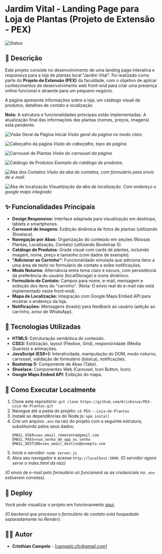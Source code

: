 # Jardim Vital - Landing Page para Loja de Plantas (Projeto de Extensão - PEX)

![Status](https://img.shields.io/badge/Status-Em%20Desenvolvimento-yellow)

## 📝 Descrição

Este projeto consiste no desenvolvimento de uma landing page interativa e responsiva para a loja de plantas local "Jardim Vital". Foi realizado como parte do **Projeto de Extensão (PEX)** da faculdade, com o objetivo de aplicar conhecimentos de desenvolvimento web front-end para criar uma presença online funcional e atraente para um pequeno negócio.

A página apresenta informações sobre a loja, um catálogo visual de produtos, detalhes de contato e localização.

**Nota:** A estrutura e funcionalidades principais estão implementadas. A atualização final das informações das plantas (nomes, preços, imagens) está pendente.

<!-- Adicionando Screenshots -->

![Visão Geral da Página Inicial](screenshots/paginaCompleta.jpg)
*Visão geral da página no modo claro.*

![Cabeçalho da página](screenshots/Cabecalho.jpg)
*Visão do cabeçalho, topo da página.*

![Carrousel de Plantas](screenshots/carrousel.jpg)
*Visão do carrousel da página.*

![Catálogo de Produtos](screenshots/catalogoDePlantas.jpg)
*Exemplo do catálogo de produtos.*

![Aba dos Contatos](screenshots/Contatos.jpg)
*Visão da aba de contatos, com formulário para envio de e-mail.*

![Aba de localização](screenshots/localizacao.jpg)
*Visualização da aba de localização. Com endereço e google maps integrado*



<!-- Fim dos Screenshots -->

## ✨ Funcionalidades Principais

*   **Design Responsivo:** Interface adaptada para visualização em desktops, tablets e smartphones.
*   **Carrossel de Imagens:** Exibição dinâmica de fotos de plantas (utilizando Shoelace).
*   **Navegação por Abas:** Organização do conteúdo em seções (Nossas Plantas, Localização, Contato) (utilizando Bootstrap 5).
*   **Catálogo de Produtos:** Grade visual com cards de plantas, incluindo imagem, nome, preço e tamanho (com dados de exemplo).
*   **"Adicionar ao Carrinho":** Funcionalidade simulada que adiciona itens a uma área de texto no formulário de contato e exibe notificações.
*   **Modo Noturno:** Alternância entre tema claro e escuro, com persistência da preferência do usuário (localStorage) e ícone dinâmico.
*   **Formulário de Contato:** Campos para nome, e-mail, mensagem e exibição dos itens do "carrinho". (Nota: O envio real do e-mail não está implementado neste front-end).
*   **Mapa de Localização:** Integração com Google Maps Embed API para mostrar o endereço da loja.
*   **Notificações:** Mensagens (toasts) para feedback ao usuário (adição ao carrinho, aviso de WhatsApp).

## 🚀 Tecnologias Utilizadas

*   **HTML5:** Estruturação semântica do conteúdo.
*   **CSS3:** Estilização, layout (Flexbox, Grid), responsividade (Media Queries) e animações.
*   **JavaScript (ES6+):** Interatividade, manipulação do DOM, modo noturno, carrossel, validação de formulário (básica), notificações.
*   **Bootstrap 5:** Componente de Abas (Tabs).
*   **Shoelace:** Componentes Web (Carousel, Icon Button, Icon).
*   **Google Maps Embed API:** Exibição do mapa.

## 🔧 Como Executar Localmente

1.  Clone este repositório: `git clone https://github.com/KrisKinze/PEX-Loja-de-Plantas.git`
2.  Navegue até a pasta do projeto: `cd PEX---Loja-de-Plantas`
3.  Instale as dependências do Node.js: `npm install`
4.  Crie um arquivo `.env` na raiz do projeto com a seguinte estrutura, substituindo pelos seus dados:
    ```dotenv
    EMAIL_USER=seu_email_remetente@gmail.com
    EMAIL_PASS=sua_senha_de_app_ou_senha
    EMAIL_DESTINO=seu_email_destino@exemplo.com
    ```
5.  Inicie o servidor: `node server.js`
6.  Abra seu navegador e acesse `http://localhost:3000`. *(O servidor agora serve o index.html da raiz)* 

*(O envio de e-mail pelo formulário só funcionará se as credenciais no `.env` estiverem corretas).*


## 🔗 Deploy

Você pode visualizar o projeto em funcionamento [aqui](https://kriskinze.github.io/PEX-Loja-de-Plantas/). 

*(O backend que processa o formulário de contato está hospedado separadamente no Render).*

## 👨‍💻 Autor

*   **Cristhian Campelo** - [campelo.cfc@gmail.com]
